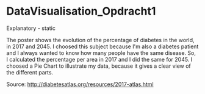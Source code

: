 # DataVisualisation_Opdracht1

Explanatory - static

The poster shows the evolution of the percentage of diabetes in the world, in 2017 and 2045.
I choosed this subject because I'm also a diabetes patient and I always wanted to know how many people have the same disease.
So, I calculated the percentage per area in 2017 and I did the same for 2045.
I choosed a Pie Chart to illustrate my data, because it gives a clear view of the different parts.


Source: http://diabetesatlas.org/resources/2017-atlas.html
